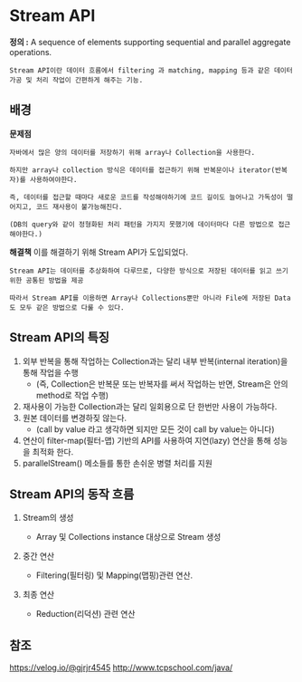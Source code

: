 # Stream API

**정의 :** A sequence of elements supporting sequential and parallel aggregate operations.

    Stream API이란 데이터 흐름에서 filtering 과 matching, mapping 등과 같은 데이터 가공 및 처리 작업이 간편하게 해주는 기능.

## 배경

**문제점**

    자바에서 많은 양의 데이터를 저장하기 위해 array나 Collection을 사용한다.

    하지만 array나 collection 방식은 데이터를 접근하기 위해 반복문이나 iterator(반복자)를 사용하여야한다.

    즉, 데이터를 접근할 때마다 새로운 코드를 작성해야하기에 코드 길이도 늘어나고 가독성이 떨어지고, 코드 재사용이 불가능해진다.

    (DB의 query와 같이 정형화된 처리 패턴을 가지지 못했기에 데이터마다 다른 방법으로 접근해야한다.)

**해결책**
    이를 해결하기 위해 Stream API가 도입되었다.

    Stream API는 데이터를 추상화하여 다루므로, 다양한 방식으로 저장된 데이터를 읽고 쓰기 위한 공통된 방법을 제공

    따라서 Stream API를 이용하면 Array나 Collections뿐만 아니라 File에 저장된 Data도 모두 같은 방법으로 다룰 수 있다.

## Stream API의 특징

1. 외부 반복을 통해 작업하는 Collection과는 달리 내부 반복(internal iteration)을 통해 작업을 수행
    + (즉, Collection은 반복문 또는 반복자를 써서 작업하는 반면, Stream은 안의 method로 작업 수행)
2. 재사용이 가능한 Collection과는 달리 일회용으로 단 한번만 사용이 가능하다.   
3. 원본 데이터를 변경하짖 않는다.
    + (call by value 라고 생각하면 되지만 모든 것이 call by value는 아니다)
4. 연산이 filter-map(필터-맵) 기반의 API를 사용하여 지연(lazy) 연산을 통해 성능을 최적화 한다.
5. parallelStream() 메소들를 통한 손쉬운 병렬 처리를 지원

## Stream API의 동작 흐름
1. Stream의 생성
    + Array 및 Collections instance 대상으로 Stream 생성

2. 중간 연산
    + Filtering(필터링) 및 Mapping(맵핑)관련 연산.

3. 최종 연산
    + Reduction(리덕션) 관련 연산

## 참조
https://velog.io/@gjrjr4545
http://www.tcpschool.com/java/